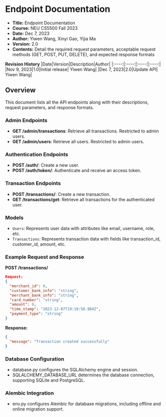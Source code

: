 # Endpoint Documentation
- **Title:** Endpoint Documentation
- **Course:** NEU CS5500 Fall 2023
- **Date:** Dec 7, 2023
- **Author:** Yiwen Wang, Xinyi Gao, Yijia Ma
- **Version:** 2.0
- **Contents:** Detail the required request parameters, acceptable request methods (GET, POST, PUT, DELETE), and expected response formats

**Revision History**
|Date|Version|Description|Author|
|:----:|:----:|:----:|:----:|
|Nov 9, 2023|1.0|Initial release| Yiwen Wang|
|Dec 7, 2023|2.0|Update API| Yiwen Wang|

## Overview
This document lists all the API endpoints along with their descriptions, request parameters, and response formats.

### Admin Endpoints
- **GET /admin/transactions**: Retrieve all transactions. Restricted to admin users.
- **GET /admin/users**: Retrieve all users. Restricted to admin users.

### Authentication Endpoints
- **POST /auth/**: Create a new user.
- **POST /auth/token/**: Authenticate and receive an access token.

### Transaction Endpoints
- **POST /transactions/**: Create a new transaction.
- **GET /transactions/get**: Retrieve all transactions for the authenticated user.

### Models
- `Users`: Represents user data with attributes like email, username, role, etc.
- `Transactions`: Represents transaction data with fields like transaction_id, customer_id, amount, etc.

### Example Request and Response
**POST /transactions/**
```json
Request:
{
  "merchant_id": 0,
  "customer_bank_info": "string",
  "merchant_bank_info": "string",
  "card_number": "string",
  "amount": 0,
  "time_stamp": "2023-12-07T19:19:58.984Z",
  "payment_type": "string"
}
```

**Response:**
```json
{
  "message": "Transaction created successfully"
}
```

### Database Configuration
* database.py configures the SQLAlchemy engine and session.
* SQLALCHEMY_DATABASE_URL determines the database connection, supporting SQLite and PostgreSQL.

### Alembic Integration
* env.py configures Alembic for database migrations, including offline and online migration support.